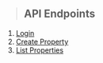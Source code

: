 > ## API Endpoints

1. [Login](./requirements/login.md)
2. [Create Property](./requirements/add-property.md)
3. [List Properties](./requirements/load-properties.md)
